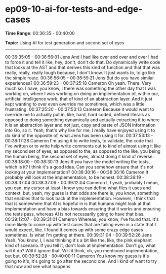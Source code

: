 # ep09-10-ai-for-tests-and-edge-cases

**Time Range:** 00:36:35 - 00:40:00

**Topic:** Using AI for test generation and second set of eyes

---

00:36:35:05 - 00:36:56:01
Jens
And I had like over and over and over I had to force it and tell it like, hey, don't, don't do that. Do
dynamically write code that looks at the AST and that derives this kind of function and that that
was really, really, really tough because, I don't know. It just wants to, to go like the simple route.
00:36:56:05 - 00:36:59:21
Jens
But do you have similar experiences?
00:36:59:23 - 00:37:25:18
Cameron
Oh yeah. There. Very much so. I have, you know, I there was something the other day that I
was working on, where I was working on doing an implementation of, within our, artificial
intelligence work, that of kind of an abstraction layer. And it just kept wanting to over even
override me sometimes, which was a little frustrating.
00:37:25:20 - 00:37:53:13
Cameron
Because it would want to override me to actually put in, like, hard, hard coded, defined literals
as opposed to doing something dynamically and actually extracting it to where it is an
abstraction layer and not just, copy and paste of JSON information into Go, so it. Yeah, that's
why like for me, I really have enjoyed using it to do kind of the opposite of, what Jens has been
using it for.
00:37:53:13 - 00:38:17:28
Cameron
I'm using it to write tests, to validate, the code that I've written or to write help write comments
out to kind of almost using it like my second set of eyes, as opposed to the, as opposed to the
like, you being the human being, the second set of eyes, almost doing it kind of reverse.
00:38:18:00 - 00:38:30:13
Jens
If you have the model writing the tests, which is it? I think it's a good idea. Can you somehow
ensure that it's not looking at your implementation?
00:38:30:16 - 00:38:36:16
Cameron
It probably will look at the implementation, to be honest.
00:38:36:19 - 00:38:37:04
00:38:37:06 - 00:39:12:04
Cameron
I, I yeah, probably I mean, you can, my cursor at least I know you can define what files it uses
and context, but, yeah, my guess is that odds are there is, you know, something that enables
that to look back at the implementation. However, I think that that is somewhere that AI is
hopeful in is that humans might look at that implementation and have a bias towards ensuring
that it works and ensuring the tests pass, whereas AI is not necessarily going to have that bias.
00:39:12:07 - 00:39:31:01
Cameron
Whereas, you know, I've found that. It's more likely to come up with test cases that are failing
even in a state that I would expect, like. I found it comes up with some crazy edge cases
sometimes. Is what I'm getting at there.
00:39:31:04 - 00:39:52:26
Jens
Yeah. You know, I, I was thinking it's a bit like the, like, the pink elephant kind of scenario. If you
tell it, don't look at implementation. Don't go, what will it do? Will it ignore that. Will it think, oh,
you mentioned implementation, but but.
00:39:52:28 - 00:40:00:11
Cameron
You know my guess is it's going to it's, it's going to go after the second one. And I kind of want
to try that now and see what happens.
